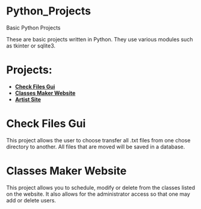 # Python_Projects
Basic Python Projects

These are basic projects written in Python. They use various modules such as tkinter or sqlite3.

<h1>Projects:</h1>
  
  <ul>
  <li><b><a href = "https://github.com/carlosramir991/Python_Projects/blob/master/file_organizer.py"> Check Files Gui</a></b></li>
  <li><b><a href = "https://github.com/carlosramir991/Python_Projects/tree/master/PycharmProjects/pythonProject/venv/bin/Classes">Classes Maker Website</a></b></li>
  <li><b><a href = " https://github.com/carlosramir991/C-Sharp-Projects/tree/main/PycharmProject
">Artist Site</a></b></li>

  </ul>
  
  
 <h1>Check Files Gui</h1>
 
 This project allows the user to choose transfer all .txt files from one chose directory to another. All files that are moved will be saved in a database. 
  
 <h1>Classes Maker Website</h1>
 
 This project allows you to schedule, modify or delete from the classes listed on the website. It also allows for the administrator access so that one may add or delete users. 
 
 
